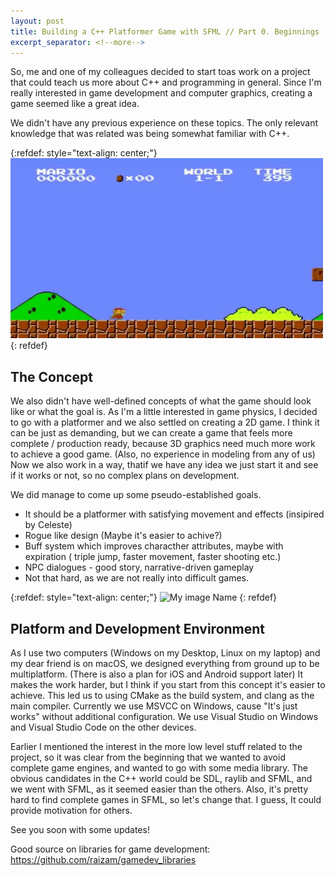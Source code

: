 ```yaml
---
layout: post
title: Building a C++ Platformer Game with SFML // Part 0. Beginnings
excerpt_separator: <!--more-->
---
```


<!--# Building a C++ Platformer Game - Part1: Beginnings-->
So, me and one of my colleagues decided to start toas work on a project that could teach us more about C++ and programming in general. Since I'm really interested in game development and computer graphics, creating a game seemed like a great idea.

<!--more-->
​We didn't have any previous experience on these topics. The only relevant knowledge that was related was being somewhat familiar with C++.

{:refdef: style="text-align: center;"}
![My image Name](/images/mario.gif)
{: refdef}

## The Concept
We also didn't have well-defined concepts of what the game should look like or what the goal is. As I'm a little interested in game physics, I decided to go with a platformer and we also settled on creating a 2D game. I think it can be just as demanding, but we can create a game that feels more complete / production ready, because 3D graphics need much more work to achieve a good game. (Also, no experience in modeling from any of us) Now we also work in a way, that​ if we have any idea we just start it and see if it works or not, so no complex plans on development.

We did manage to come up some pseudo-established goals.
 - It should be a platformer with satisfying movement and effects (insipired by Celeste)
 - Rogue like design (Maybe it's easier to achive?)
 - Buff system which improves characther attributes, maybe with expiration ( triple jump, faster movement, faster shooting etc.)
 - NPC dialogues - good story, narrative-driven gameplay
 - Not that hard, as we are not really into difficult games.

 {:refdef: style="text-align: center;"}
![My image Name](/images/celeste.gif)
{: refdef}

## Platform and Development Environment
As I use two computers (Windows on my Desktop, Linux on my laptop) and my dear friend is on macOS, we designed everything from ground up to be multiplatform. (There is also a plan for iOS and Android support later) It makes the work harder, but I think if you start from this concept it's easier to achieve. This led us to using CMake as the build system, and clang as the main compiler. Currently we use MSVCC on Windows, cause "It's just works" without additional configuration. We use Visual Studio on Windows and Visual Studio Code on the other devices.

Earlier I mentioned the interest in the more low level stuff related to the project, so it was clear from the beginning that we wanted to avoid complete game engines, and wanted to go with some media library. The obvious candidates in the C++ world could be SDL, raylib and SFML, and we went with SFML, as it seemed easier than the others. Also, it's pretty hard to find complete games in SFML, so let's change that. I guess, It could provide motivation for others.

See you soon with some updates!

Good source on libraries for game development: https://github.com/raizam/gamedev_libraries
